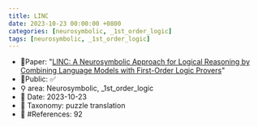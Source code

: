```yaml
---
title: LINC
date: 2023-10-23 00:00:00 +0800
categories: [neurosymbolic, _1st_order_logic]
tags: [neurosymbolic, _1st_order_logic]
---
```


- 📙Paper: "[LINC: A Neurosymbolic Approach for Logical Reasoning by Combining Language Models with First-Order Logic Provers](https://www.semanticscholar.org/paper/LINC%3A-A-Neurosymbolic-Approach-for-Logical-by-with-Olausson-Gu/66d98dc2aad17c03532dbae21d05f098257cc2e2)"
- 🔑Public: ✅
- ⚲ area: Neurosymbolic, _1st_order_logic
- 📅 Date: 2023-10-23
- 🔎 Taxonomy: puzzle translation
- 📝 #References: 92
